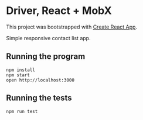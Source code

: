 # Driver, React + MobX

This project was bootstrapped with [Create React App](https://github.com/facebook/create-react-app).

Simple responsive contact list app.

## Running the program

```
npm install
npm start
open http://localhost:3000
```

## Running the tests

```
npm run test
```

